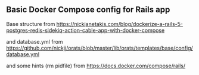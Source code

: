 ## Basic Docker Compose config for Rails app

Base structure from https://nickjanetakis.com/blog/dockerize-a-rails-5-postgres-redis-sidekiq-action-cable-app-with-docker-compose

and database.yml from https://github.com/nickjj/orats/blob/master/lib/orats/templates/base/config/database.yml

and some hints (rm pidfile) from https://docs.docker.com/compose/rails/
